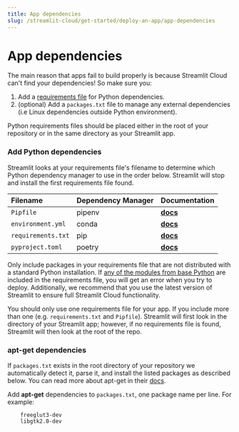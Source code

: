 ```yaml
---
title: App dependencies
slug: /streamlit-cloud/get-started/deploy-an-app/app-dependencies
---
```


# App dependencies

The main reason that apps fail to build properly is because Streamlit Cloud can't find your dependencies! So make sure you:

1. Add a [requirements file](#add-python-dependencies) for Python dependencies.
2. (optional) Add a `packages.txt` file to manage any external dependencies (i.e Linux dependencies outside Python environment).

<Note>

Python requirements files should be placed either in the root of your repository or in the same
directory as your Streamlit app.

</Note>

### Add Python dependencies

Streamlit looks at your requirements file's filename to determine which Python dependency manager to use in the order below. Streamlit will stop and install the first requirements file found.

| **Filename**       | **Dependency Manager** | **Documentation**                                                                                                                     |
| :----------------- | :--------------------- | :------------------------------------------------------------------------------------------------------------------------------------ |
| `Pipfile`          | pipenv                 | **[docs](https://pipenv-fork.readthedocs.io/en/latest/basics.html)**                                                                  |
| `environment.yml`  | conda                  | **[docs](https://conda.io/projects/conda/en/latest/user-guide/tasks/manage-environments.html#creating-an-environment-file-manually)** |
| `requirements.txt` | pip                    | **[docs](https://pip.pypa.io/en/stable/user_guide/#requirements-files)**                                                                                |
| `pyproject.toml`   | poetry                 | **[docs](https://python-poetry.org/docs/basic-usage/)**                                                                               |

<Note>

Only include packages in your requirements file that are not distributed with a standard Python
installation. If [any of the modules from base Python](https://docs.python.org/3/py-modindex.html)
are included in the requirements file, you will get an error when you try to deploy. Additionally, we recommend that you
use the latest version of Streamlit to ensure full Streamlit Cloud functionality.

</Note>

<Warning>

You should only use one requirements file for your app. If you include more than one (e.g.
`requirements.txt` and `Pipfile`). Streamlit will first look in the directory of your Streamlit app;
however, if no requirements file is found, Streamlit will then look at the root of the repo.

</Warning>

### apt-get dependencies

If `packages.txt` exists in the root directory of your repository we automatically detect it, parse it, and install the listed packages as described below. You can read more about apt-get in their [docs](https://linux.die.net/man/8/apt-get).

Add **apt-get** dependencies to `packages.txt`, one package name per line. For example:

```shell
    freeglut3-dev
    libgtk2.0-dev
```
